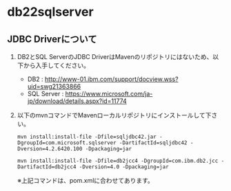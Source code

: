 # db22sqlserver
## JDBC Driverについて

1. DB2とSQL ServerのJDBC DriverはMavenのリポジトリにはないため、以下から入手してください。  

    * DB2 : http://www-01.ibm.com/support/docview.wss?uid=swg21363866  
    * SQL Server : https://www.microsoft.com/ja-jp/download/details.aspx?id=11774  

1. 以下のmvnコマンドでMavenローカルリポジトリにインストールして下さい。  

    `mvn install:install-file -Dfile=sqljdbc42.jar -DgroupId=com.microsoft.sqlserver -DartifactId=sqljdbc42 -Dversion=4.2.6420.100 -Dpackaging=jar`
    
    `mvn install:install-file -Dfile=db2jcc4 -DgroupId=com.ibm.db2.jcc -DartifactId=db2jcc4 -Dversion=4.0 -Dpackaging=jar`

    ※上記コマンドは、pom.xmlに合わせてあります。

